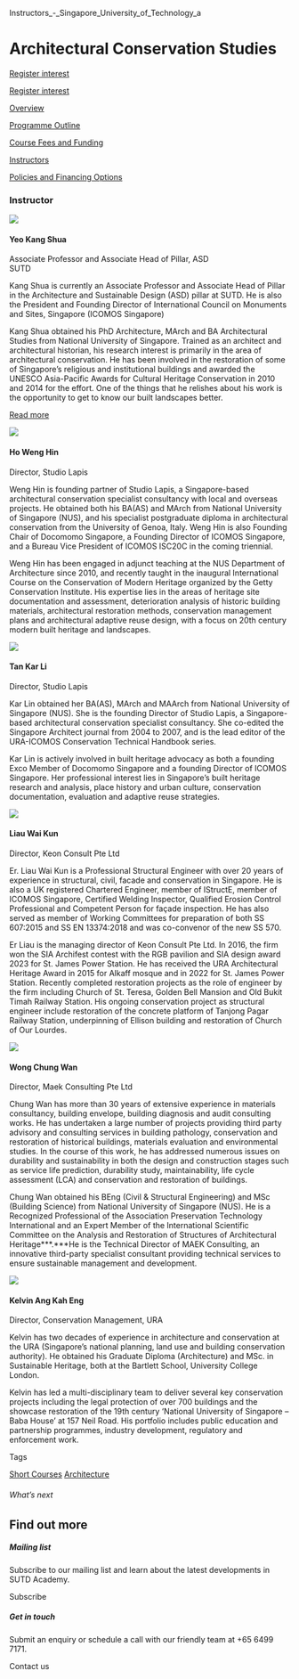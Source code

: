 Instructors_-_Singapore_University_of_Technology_a



Architectural Conservation Studies
==================================

[Register interest](/admissions/academy/short-courses/short-courses-register-your-interest/?coursename=architectural-conservation-studies)

[Register interest](/admissions/academy/short-courses/short-courses-register-your-interest/?coursename=architectural-conservation-studies)

[Overview](/course/architectural-conservation-studies/#tabs)

[Programme Outline](/course/architectural-conservation-studies/programme-outline/#tabs)

[Course Fees and Funding](/course/architectural-conservation-studies/course-fees-and-funding/#tabs)

[Instructors](/course/architectural-conservation-studies/instructors/#tabs)

[Policies and Financing Options](/course/architectural-conservation-studies/policies-and-financing-options/#tabs)

### Instructor



![](https://www.sutd.edu.sg/wp-content/uploads/2024/12/xasd-faculty-yeo-kang-shua-jpg-pagespeed-ic-oKZX_4kq9T-1_7489903.jpg?w=120)

#### **Yeo Kang Shua**

Associate Professor and Associate Head of Pillar, ASD  
SUTD

Kang Shua is currently an Associate Professor and Associate Head of Pillar in the Architecture and Sustainable Design (ASD) pillar at SUTD. He is also the President and Founding Director of International Council on Monuments and Sites, Singapore (ICOMOS Singapore)

Kang Shua obtained his PhD Architecture, MArch and BA Architectural Studies from National University of Singapore. Trained as an architect and architectural historian, his research interest is primarily in the area of architectural conservation. He has been involved in the restoration of some of Singapore’s religious and institutional buildings and awarded the UNESCO Asia-Pacific Awards for Cultural Heritage Conservation in 2010 and 2014 for the effort. One of the things that he relishes about his work is the opportunity to get to know our built landscapes better.

[Read more](/profile/yeo-kang-shua/)



![](https://www.sutd.edu.sg/wp-content/uploads/2024/12/Ho-Weng-Hin-photo_bw-2_2733378.jpg?w=120)

#### **Ho Weng Hin**

Director, Studio Lapis

Weng Hin is founding partner of Studio Lapis, a Singapore-based architectural conservation specialist consultancy with local and overseas projects. He obtained both his BA(AS) and MArch from National University of Singapore (NUS), and his specialist postgraduate diploma in architectural conservation from the University of Genoa, Italy. Weng Hin is also Founding Chair of Docomomo Singapore, a Founding Director of ICOMOS Singapore, and a Bureau Vice President of ICOMOS ISC20C in the coming triennial.

Weng Hin has been engaged in adjunct teaching at the NUS Department of Architecture since 2010, and recently taught in the inaugural International Course on the Conservation of Modern Heritage organized by the Getty Conservation Institute. His expertise lies in the areas of heritage site documentation and assessment, deterioration analysis of historic building materials, architectural restoration methods, conservation management plans and architectural adaptive reuse design, with a focus on 20th century modern built heritage and landscapes.



![](https://www.sutd.edu.sg/wp-content/uploads/2024/12/Tan-Kar-Lin-1_4003747.png?w=113)

#### **Tan Kar Li**

Director, Studio Lapis

Kar Lin obtained her BA(AS), MArch and MAArch from National University of Singapore (NUS). She is the founding Director of Studio Lapis, a Singapore-based architectural conservation specialist consultancy. She co-edited the Singapore Architect journal from 2004 to 2007, and is the lead editor of the URA-ICOMOS Conservation Technical Handbook series.

Kar Lin is actively involved in built heritage advocacy as both a founding Exco Member of Docomomo Singapore and a founding Director of ICOMOS Singapore. Her professional interest lies in Singapore’s built heritage research and analysis, place history and urban culture, conservation documentation, evaluation and adaptive reuse strategies.



![](https://www.sutd.edu.sg/wp-content/uploads/2024/12/Liau-Wai-Kun-1_2258919.png?w=130)

#### **Liau Wai Kun**

Director, Keon Consult Pte Ltd

Er. Liau Wai Kun is a Professional Structural Engineer with over 20 years of experience in structural, civil, facade and conservation in Singapore. He is also a UK registered Chartered Engineer, member of IStructE, member of ICOMOS Singapore, Certified Welding Inspector, Qualified Erosion Control Professional and Competent Person for façade inspection. He has also served as member of Working Committees for preparation of both SS 607:2015 and SS EN 13374:2018 and was co-convenor of the new SS 570.

Er Liau is the managing director of Keon Consult Pte Ltd. In 2016, the firm won the SIA Archifest contest with the RGB pavilion and SIA design award 2023 for St. James Power Station. He has received the URA Architectural Heritage Award in 2015 for Alkaff mosque and in 2022 for St. James Power Station. Recently completed restoration projects as the role of engineer by the firm including Church of St. Teresa, Golden Bell Mansion and Old Bukit Timah Railway Station. His ongoing conservation project as structural engineer include restoration of the concrete platform of Tanjong Pagar Railway Station, underpinning of Ellison building and restoration of Church of Our Lourdes.



![](https://www.sutd.edu.sg/wp-content/uploads/2024/12/Wong-Chung-Wan-1_9670591.png?w=133)

#### **Wong Chung Wan**

Director, Maek Consulting Pte Ltd

Chung Wan has more than 30 years of extensive experience in materials consultancy, building envelope, building diagnosis and audit consulting works. He has undertaken a large number of projects providing third party advisory and consulting services in building pathology, conservation and restoration of historical buildings, materials evaluation and environmental studies. In the course of this work, he has addressed numerous issues on durability and sustainability in both the design and construction stages such as service life prediction, durability study, maintainability, life cycle assessment (LCA) and conservation and restoration of buildings.

Chung Wan obtained his BEng (Civil & Structural Engineering) and MSc (Building Science) from National University of Singapore (NUS). He is a Recognized Professional of the Association Preservation Technology International and an Expert Member of the International Scientific Committee on the Analysis and Restoration of Structures of Architectural Heritage***.***He is the Technical Director of MAEK Consulting, an innovative third-party specialist consultant providing technical services to ensure sustainable management and development.



![](https://www.sutd.edu.sg/wp-content/uploads/2024/12/Kelvin-Ang-Kah-Eng-1_4755411.png?w=150)

#### **Kelvin Ang Kah Eng**

Director, Conservation Management, URA

Kelvin has two decades of experience in architecture and conservation at the URA (Singapore’s national planning, land use and building conservation authority). He obtained his Graduate Diploma (Architecture) and MSc. in Sustainable Heritage, both at the Bartlett School, University College London.

Kelvin has led a multi-disciplinary team to deliver several key conservation projects including the legal protection of over 700 buildings and the showcase restoration of the 19th century ‘National University of Singapore – Baba House’ at 157 Neil Road. His portfolio includes public education and partnership programmes, industry development, regulatory and enforcement work.

Tags

[Short Courses](/admissions/academy/courses-and-modules/?academy-type-course=780)
[Architecture](/admissions/academy/courses-and-modules/?discipline=796)

###### What’s next

Find out more
-------------

##### Mailing list

Subscribe to our mailing list and learn about the latest developments in SUTD Academy.

Subscribe

##### Get in touch

Submit an enquiry or schedule a call with our friendly team at +65 6499 7171.

Contact us

